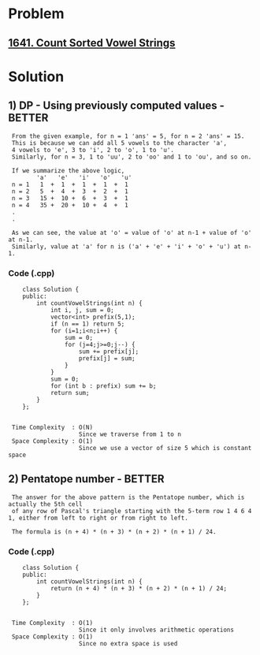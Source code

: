 # Problem

## [1641. Count Sorted Vowel Strings](https://leetcode.com/problems/count-sorted-vowel-strings/)


# Solution 

## 1) DP - Using previously computed values - BETTER

     From the given example, for n = 1 'ans' = 5, for n = 2 'ans' = 15.
     This is because we can add all 5 vowels to the character 'a',
     4 vowels to 'e', 3 to 'i', 2 to 'o', 1 to 'u'.
     Similarly, for n = 3, 1 to 'uu', 2 to 'oo' and 1 to 'ou', and so on.
     
     If we summarize the above logic,
            'a'   'e'   'i'   'o'   'u'
     n = 1   1  +  1  +  1  +  1  +  1
     n = 2   5  +  4  +  3  +  2  +  1
     n = 3   15 +  10 +  6  +  3  +  1
     n = 4   35 +  20 +  10 +  4  +  1
     .
     .
     
     As we can see, the value at 'o' = value of 'o' at n-1 + value of 'o' at n-1.
     Similarly, value at 'a' for n is ('a' + 'e' + 'i' + 'o' + 'u') at n-1.
     
       
   ### Code (.cpp)
   
        class Solution {
        public:
            int countVowelStrings(int n) {
                int i, j, sum = 0;
                vector<int> prefix(5,1);
                if (n == 1) return 5;
                for (i=1;i<n;i++) {
                    sum = 0;
                    for (j=4;j>=0;j--) {
                        sum += prefix[j];
                        prefix[j] = sum;
                    }
                }
                sum = 0;
                for (int b : prefix) sum += b;
                return sum;
            }
        };
     
     
     Time Complexity  : O(N) 
                        Since we traverse from 1 to n
     Space Complexity : O(1)
                        Since we use a vector of size 5 which is constant space
                        
                        
 
## 2) Pentatope number - BETTER

     The answer for the above pattern is the Pentatope number, which is actually the 5th cell
     of any row of Pascal's triangle starting with the 5-term row 1 4 6 4 1, either from left to right or from right to left.
     
     The formula is (n + 4) * (n + 3) * (n + 2) * (n + 1) / 24.
     
       
   ### Code (.cpp)
   
        class Solution {
        public:
            int countVowelStrings(int n) {
                return (n + 4) * (n + 3) * (n + 2) * (n + 1) / 24;
            }
        };
     
     
     Time Complexity  : O(1) 
                        Since it only involves arithmetic operations
     Space Complexity : O(1)
                        Since no extra space is used
                        
                        
 
